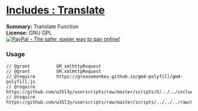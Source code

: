 
# [Includes : Translate](.)

**Summary:** Translate Function<br />
**License:** GNU GPL<br />
[![PayPal - The safer, easier way to pay online!](https://www.paypalobjects.com/en_US/i/btn/btn_donate_SM.gif "PayPal - The safer, easier way to pay online!")](https://goo.gl/DNfg2w)
### Usage
```
// @grant          GM_xmlhttpRequest
// @grant          GM.xmlHttpRequest
// @require        https://greasemonkey.github.io/gm4-polyfill/gm4-polyfill.js
// @require        https://github.com/w35l3y/userscripts/raw/master/scripts/X/../../includes/Includes_HttpRequest/56489.user.js
// @require        https://github.com/w35l3y/userscripts/raw/master/scripts/../../../raw/master/includes/Includes_Translate/85618.user.js
```

